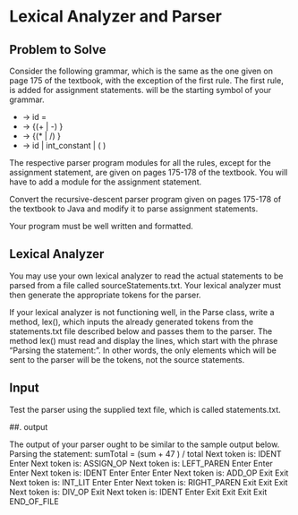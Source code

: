 # Lexical Analyzer and Parser

## Problem to Solve 

Consider the following grammar, which is the same as the one given on page 175 of the textbook, with the exception of the first rule. The first rule, <assign> is added for assignment statements. <assign> will be the starting symbol of your grammar. 

- <assign> → id = <expr> 
- <expr> → <term> {(+ | -) <term>} 
- <term> → <factor> {(* | /) <factor>} 
- <factor> → id | int_constant | ( <expr> )

The respective parser program modules for all the rules, except for the assignment statement, are given on pages 175-178 of the textbook. You will have to add a module for the assignment statement.

Convert the recursive-descent parser program given on pages 175-178 of the textbook to Java and modify it to parse assignment statements.

Your program must be well written and formatted.

## Lexical Analyzer

You may use your own lexical analyzer to read the actual statements to be parsed from a file called sourceStatements.txt. Your lexical analyzer must then generate the appropriate tokens for the parser.

If your lexical analyzer is not functioning well, in the Parse class, write a method, lex(), which inputs the already generated tokens from the statements.txt file described below and passes them to the parser. The method lex() must read and display the lines, which start with the phrase “Parsing the statement:”. In other words, the only elements which will be sent to the parser will be the tokens, not the source statements.

## Input

Test the parser using the supplied text file, which is called statements.txt. 

##. output 

The output of your parser ought to be similar to the sample output below.
Parsing the statement: sumTotal = (sum + 47 ) / total
Next token is: IDENT
Enter <assign>
Next token is: ASSIGN_OP
Next token is: LEFT_PAREN
Enter <expr>
Enter <term>
Enter <factor>
Next token is: IDENT
Enter <expr>
Enter <term>
Enter <factor>
Next token is: ADD_OP
Exit <factor>
Exit <term>
Next token is: INT_LIT
Enter <term>
Enter <factor>
Next token is: RIGHT_PAREN
Exit <factor>
Exit <term>
Exit <expr>
Next token is: DIV_OP
Exit <factor>
Next token is: IDENT
Enter <factor>
Exit <factor>
Exit <term>
Exit <expr>
Exit <assign>
END_OF_FILE